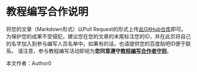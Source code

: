 # 教程编写合作说明
将您的文章（Markdown形式）以Pull Request的形式上传[此GitHub仓库](https://github.com/VEXLife/JuicyLauncher3)即可。为保护您的成果不受侵犯，建议您在您的文章的末尾标注您的ID，并在此页将自己的名字加入到参与编写人员名单中。如果有的话，也请提供您的百度贴吧ID便于联系。
<Note type=warning>
  请注意，参与教程编写活动即视为<b>您同意遵守<a href="./rules.md">教程编写合作者守则</a></b>。
</Note>


本文作者：Author0
